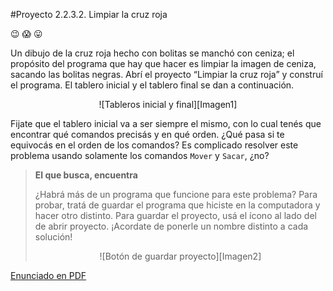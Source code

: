 #Proyecto 2.2.3.2. Limpiar la cruz roja

:wink: :scream: :stuck_out_tongue:

Un dibujo de la cruz roja hecho con bolitas se manchó con ceniza; el propósito del programa que hay que hacer es limpiar la imagen de ceniza, sacando las bolitas negras. Abrí el proyecto “Limpiar la cruz roja” y construí el programa. El tablero inicial y el tablero final se dan a continuación.

<center>
![Tableros inicial y final][Imagen1]
</center>

Fijate que el tablero inicial va a ser siempre el mismo, con lo cual tenés que encontrar qué comandos precisás y en qué orden. ¿Qué pasa si te equivocás en el orden de los comandos? Es complicado resolver este problema usando solamente los comandos `Mover` y `Sacar`, ¿no? 

> **El que busca, encuentra**
>
> ¿Habrá más de un programa que funcione para este problema? Para probar, tratá de guardar el programa que hiciste en la computadora y hacer otro distinto. Para guardar el proyecto, usá el ícono al lado del de abrir proyecto. ¡Acordate de ponerle un nombre distinto a cada solución!
> <center>
> ![Botón de guardar proyecto][Imagen2]

[Enunciado en PDF][PDF]

[Imagen1]: https://raw.githubusercontent.com/gobstones/proyectos-jr/master/Proyectos/Cap.2/2.2.3.2.Limpiar%20la%20cruz%20roja/Imagen1-small.png "Tableros inicial y final"

[Imagen2]: https://raw.githubusercontent.com/gobstones/proyectos-jr/master/Proyectos/Cap.2/2.2.3.2.Limpiar%20la%20cruz%20roja/Imagen2-small.png "Botón de guardar proyecto"

[PDF]: https://raw.githubusercontent.com/gobstones/proyectos-jr/master/Proyectos/Cap.2/2.2.3.2.Limpiar%20la%20cruz%20roja/description.pdf "Enunciado de 'Limpiar la cruz roja' en PDF"

